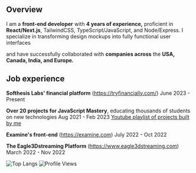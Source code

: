 ## Overview

 I am a **front-end developer** with **4 years of experience,** proficient in **React/Next.js**, TailwindCSS, TypeScript/JavaScript, and Node/Express. I specialize in transforming design mockups into fully functional user interfaces
 
 and have successfully collaborated with **companies across** the **USA, Canada, India, and Europe.**

## Job experience

**Softhesis Labs' financial platform** (https://tryfinancially.com/) June 2023 - Present

 **Over 20 projects for JavaScript Mastery**, educating thousands of students on new technologies Aug 2021 - Feb 2023
 [Youtube playlist of projects built by me](https://www.youtube.com/playlist?list=PL6QREj8te1P6wX9m5KnicnDVEucbOPsqR)

 **Examine's front-end** (https://examine.com) July 2022 - Oct 2022
 
 **The Eagle3Dstreaming Platform** (https://www.eagle3dstreaming.com) March 2022 - Nov 2022

  ![Top Langs](https://github-readme-stats.vercel.app/api/top-langs/?username=Mandeepsinghmar&layout=compact) ![Profile Views](https://komarev.com/ghpvc/?username=Mandeepsinghmar)


 

